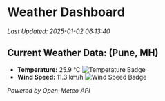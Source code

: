 
# Weather Dashboard

_Last Updated: 2025-01-02 06:13:40_

## Current Weather Data: (Pune, MH)
- **Temperature:** 25.9 °C ![Temperature Badge](https://img.shields.io/badge/Temperature-Medium%20Temp-green)
- **Wind Speed:** 11.3 km/h ![Wind Speed Badge](https://img.shields.io/badge/Wind%20Speed-Low%20Wind-blue)

*Powered by Open-Meteo API*
